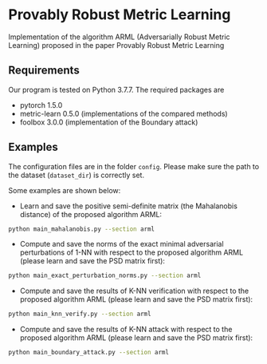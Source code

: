 # Provably Robust Metric Learning

Implementation of the algorithm ARML (Adversarially Robust Metric Learning) proposed in the paper Provably Robust Metric Learning

## Requirements

Our program is tested on Python 3.7.7. The required packages are

* pytorch 1.5.0
* metric-learn 0.5.0 (implementations of the compared methods)
* foolbox 3.0.0 (implementation of the Boundary attack)

## Examples

The configuration files are in the folder `config`. Please make sure the path to the dataset (`dataset_dir`) is correctly set.

Some examples are shown below:

* Learn and save the positive semi-definite matrix (the Mahalanobis distance) of the proposed algorithm ARML:

```bash
python main_mahalanobis.py --section arml 
```

* Compute and save the norms of the exact minimal adversarial perturbations of 1-NN with respect to the proposed algorithm ARML (please learn and save the PSD matrix first):

```bash
python main_exact_perturbation_norms.py --section arml
```

* Compute and save the results of K-NN verification with respect to the proposed algorithm ARML (please learn and save the PSD matrix first):

```bash
python main_knn_verify.py --section arml
```

* Compute and save the results of K-NN attack with respect to the proposed algorithm ARML (please learn and save the PSD matrix first):

```bash
python main_boundary_attack.py --section arml
```
